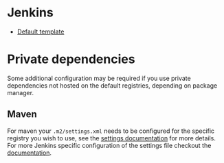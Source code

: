 # Jenkins
- [Default template](Jenkinsfile)

# Private dependencies

Some additional configuration may be required if you use private dependencies not hosted on the default registries, depending on package manager.

## Maven

For maven your `.m2/settings.xml` needs to be configured for the specific registry you wish to use, see the [settings documentation](https://maven.apache.org/settings.html) for more details.
For more Jenkins specific configuration of the settings file checkout the [documentation](https://plugins.jenkins.io/config-file-provider/).
